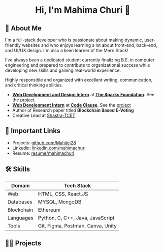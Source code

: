 <h1 align = "center"> Hi, I'm Mahima Churi 👋</h1>

## 🚀 About Me
I'm a full-stack developer who is passionate about making dynamic, user-friendly websites and who enjoys learning a lot about front-end, back-end, and UI/UX design. I'm also a keen learner of the Mern Stack!

I've always been a dedicated student currently finalizing B.E. in computer engineering and prepared to contribute to organizational success while developing new skills and gaining real-world experience. 

Highly responsible and organized with excellent writing, communication, and critical thinking abilities. 

- **[Web Development and Design Intern](https://drive.google.com/file/d/1JK55wUEDg7X08A1VkvdWUMS1z2YJ0PNp/view?usp=sharing)** at **[The Sparks Foundation](https://www.thesparksfoundationsingapore.org/)**. See the [project](https://github.com/Mahitej28/Eco_Bank)
- **[Web Development Intern](https://drive.google.com/file/d/18w4I2R5CFjAmW4EO94xtmVbYOVQ7GgRD/view?usp=sharing)** at **[Code Clause](https://internship.codeclause.com/)**. See the [project](https://github.com/Mahitej28/CodeClause_Unit-Converter_Mahima)
- Author of Research paper titled **Blockchain Based E-Voting**
- Creative Lead at [Shastra-TCET](https://www.linkedin.com/company/tcet-shastra-coding-club/mycompany/)

## 🔗 Important Links
- Projects: [github.com/Mahitej28](https://github.com/Mahitej28)
- Linkedin: [linkedin.com/mahimachuri](https://www.linkedin.com/in/mahimachuri/)
- Resume: [resume/mahimachuri](https://drive.google.com/file/d/17VbiD4mzrvAiLzoyq5ERdslkLGEKbufO/view?usp=sharing)

## 🛠 Skills
| Domain             |Tech      Stack                                                                |
| ----------------- | ------------------------------------------------------------------ |
| Web | HTML, CSS, React.JS |
| Databases | MYSQL, MongoDB |
| Blockchain | Ethereum|
| Languages | Python, C, C++, Java, JavaScript|
| Tools| Git, Figma, Postman, Canva, Unity |

## 👩‍💻 Projects
